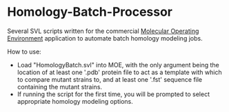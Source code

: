 Homology-Batch-Processor
========================

Several SVL scripts written for the commercial <a href = "https://www.chemcomp.com/MOE-Molecular_Operating_Environment.htm">Molecular Operating Environment</a> application to automate batch homology modeling jobs.

How to use:
 - Load "HomologyBatch.svl" into MOE, with the only argument being the location of at least one '.pdb' protein file to act as a template with which to compare mutant strains to, and at least one '.fst' sequence file containing the mutant strains.
 - If running the script for the first time, you will be prompted to select appropriate homology modeling options.
